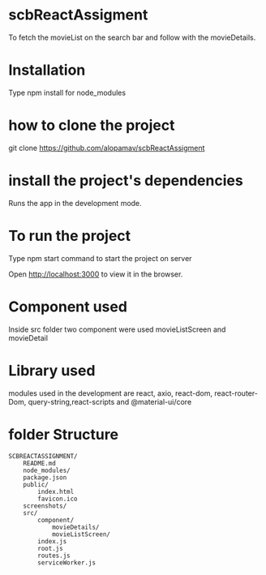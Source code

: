 # scbReactAssigment

To fetch the movieList on the search bar and follow with the movieDetails.

# Installation

Type npm install for node_modules

# how to clone the project

git clone https://github.com/alopamav/scbReactAssigment

# install the project's dependencies

Runs the app in the development mode.

# To run the project

Type npm start command to start the project on server

Open [http://localhost:3000](http://localhost:3000) to view it in the browser.

# Component used

Inside src folder two component were used movieListScreen and movieDetail

# Library used

modules used in the development are react, axio, react-dom, react-router-Dom, query-string,react-scripts and @material-ui/core

# folder Structure

    SCBREACTASSIGNMENT/
        README.md
        node_modules/
        package.json
        public/
            index.html
            favicon.ico
        screenshots/
        src/
            component/
                movieDetails/
                movieListScreen/
            index.js
            root.js
            routes.js
            serviceWorker.js
